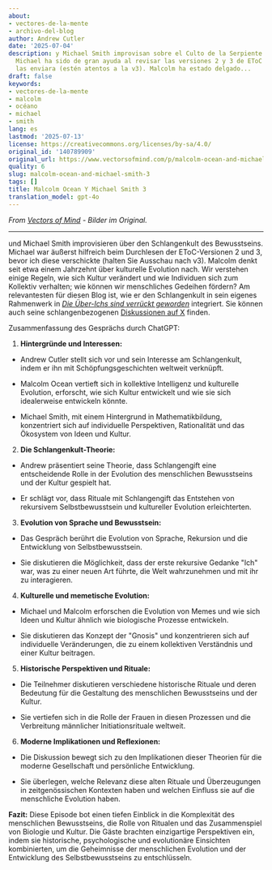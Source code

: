 ```yaml
---
about:
- vectores-de-la-mente
- archivo-del-blog
author: Andrew Cutler
date: '2025-07-04'
description: y Michael Smith improvisan sobre el Culto de la Serpiente de la Conciencia.
  Michael ha sido de gran ayuda al revisar las versiones 2 y 3 de EToC antes de que
  las enviara (estén atentos a la v3). Malcolm ha estado delgado...
draft: false
keywords:
- vectores-de-la-mente
- malcolm
- océano
- michael
- smith
lang: es
lastmod: '2025-07-13'
license: https://creativecommons.org/licenses/by-sa/4.0/
original_id: '140789909'
original_url: https://www.vectorsofmind.com/p/malcolm-ocean-and-michael-smith-3
quality: 6
slug: malcolm-ocean-and-michael-smith-3
tags: []
title: Malcolm Ocean Y Michael Smith 3
translation_model: gpt-4o
---
```


*From [Vectors of Mind](https://www.vectorsofmind.com/p/malcolm-ocean-and-michael-smith-3) - Bilder im Original.*

---

und Michael Smith improvisieren über den Schlangenkult des Bewusstseins. Michael war äußerst hilfreich beim Durchlesen der EToC-Versionen 2 und 3, bevor ich diese verschickte (halten Sie Ausschau nach v3). Malcolm denkt seit etwa einem Jahrzehnt über kulturelle Evolution nach. Wir verstehen einige Regeln, wie sich Kultur verändert und wie Individuen sich zum Kollektiv verhalten; wie können wir menschliches Gedeihen fördern? Am relevantesten für diesen Blog ist, wie er den Schlangenkult in sein eigenes Rahmenwerk in _[Die Über-Ichs sind verrückt geworden](https://malcolmocean.com/2023/07/superego-conflict-and-evolution/)_ integriert. Sie können auch seine schlangenbezogenen [Diskussionen auf X](https://twitter.com/search?q=%40malcolm_ocean%20vectorsofmind.com&src=typed_query) finden.

Zusammenfassung des Gesprächs durch ChatGPT:

1. **Hintergründe und Interessen:**

* Andrew Cutler stellt sich vor und sein Interesse am Schlangenkult, indem er ihn mit Schöpfungsgeschichten weltweit verknüpft.

* Malcolm Ocean vertieft sich in kollektive Intelligenz und kulturelle Evolution, erforscht, wie sich Kultur entwickelt und wie sie sich idealerweise entwickeln könnte.

* Michael Smith, mit einem Hintergrund in Mathematikbildung, konzentriert sich auf individuelle Perspektiven, Rationalität und das Ökosystem von Ideen und Kultur.

2. **Die Schlangenkult-Theorie:**

* Andrew präsentiert seine Theorie, dass Schlangengift eine entscheidende Rolle in der Evolution des menschlichen Bewusstseins und der Kultur gespielt hat.

* Er schlägt vor, dass Rituale mit Schlangengift das Entstehen von rekursivem Selbstbewusstsein und kultureller Evolution erleichterten.

3. **Evolution von Sprache und Bewusstsein:**

* Das Gespräch berührt die Evolution von Sprache, Rekursion und die Entwicklung von Selbstbewusstsein.

* Sie diskutieren die Möglichkeit, dass der erste rekursive Gedanke "Ich" war, was zu einer neuen Art führte, die Welt wahrzunehmen und mit ihr zu interagieren.

4. **Kulturelle und memetische Evolution:**

* Michael und Malcolm erforschen die Evolution von Memes und wie sich Ideen und Kultur ähnlich wie biologische Prozesse entwickeln.

* Sie diskutieren das Konzept der "Gnosis" und konzentrieren sich auf individuelle Veränderungen, die zu einem kollektiven Verständnis und einer Kultur beitragen.

5. **Historische Perspektiven und Rituale:**

* Die Teilnehmer diskutieren verschiedene historische Rituale und deren Bedeutung für die Gestaltung des menschlichen Bewusstseins und der Kultur.

* Sie vertiefen sich in die Rolle der Frauen in diesen Prozessen und die Verbreitung männlicher Initiationsrituale weltweit.

6. **Moderne Implikationen und Reflexionen:**

* Die Diskussion bewegt sich zu den Implikationen dieser Theorien für die moderne Gesellschaft und persönliche Entwicklung.

* Sie überlegen, welche Relevanz diese alten Rituale und Überzeugungen in zeitgenössischen Kontexten haben und welchen Einfluss sie auf die menschliche Evolution haben.

**Fazit:** Diese Episode bot einen tiefen Einblick in die Komplexität des menschlichen Bewusstseins, die Rolle von Ritualen und das Zusammenspiel von Biologie und Kultur. Die Gäste brachten einzigartige Perspektiven ein, indem sie historische, psychologische und evolutionäre Einsichten kombinierten, um die Geheimnisse der menschlichen Evolution und der Entwicklung des Selbstbewusstseins zu entschlüsseln.